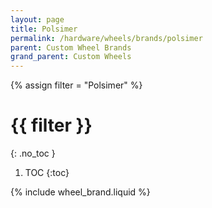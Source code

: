 ```yaml
---
layout: page
title: Polsimer
permalink: /hardware/wheels/brands/polsimer
parent: Custom Wheel Brands
grand_parent: Custom Wheels
---
```

{% assign filter = "Polsimer" %}
# {{ filter }}
{: .no_toc }
1. TOC
{:toc}

{% include wheel_brand.liquid %}